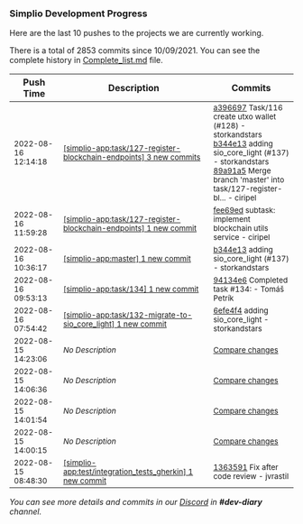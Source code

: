 
### Simplio Development Progress

Here are the last 10 pushes to the projects we are currently working.

There is a total of 2853 commits since 10/09/2021. You can see the complete history in
 [Complete_list.md](Complete_list.md) file.

| Push Time | Description | Commits |
| --- | --- | --- |
| <sub>2022-08-16 12:14:18</sub> | <sub>[[simplio-app:task/127\-register\-blockchain\-endpoints] 3 new commits](https://github.com/SimplioOfficial/simplio-app/compare/fee69ed2a1ff...89a91a5a2117)</sub> | <sub>[a396697](https://github.com/SimplioOfficial/simplio-app/commit/a3966974722736d48e262a7a7038bac6b0a4c42f) Task/116 create utxo wallet (#128) - storkandstars<br>[b344e13](https://github.com/SimplioOfficial/simplio-app/commit/b344e13fe2b038e12c089953cab8d2f4e423654a) adding sio_core_light (#137) - storkandstars<br>[89a91a5](https://github.com/SimplioOfficial/simplio-app/commit/89a91a5a21174ddae567ec97e16c1fd4847420c7) Merge branch 'master' into task/127-register-bl... - ciripel</sub> |
| <sub>2022-08-16 11:59:28</sub> | <sub>[[simplio-app:task/127\-register\-blockchain\-endpoints] 1 new commit](https://github.com/SimplioOfficial/simplio-app/commit/fee69ed2a1ffe75d69535210d7f50d5086e3a994)</sub> | <sub>[fee69ed](https://github.com/SimplioOfficial/simplio-app/commit/fee69ed2a1ffe75d69535210d7f50d5086e3a994) subtask: implement blockchain utils service - ciripel</sub> |
| <sub>2022-08-16 10:36:17</sub> | <sub>[[simplio-app:master] 1 new commit](https://github.com/SimplioOfficial/simplio-app/commit/b344e13fe2b038e12c089953cab8d2f4e423654a)</sub> | <sub>[b344e13](https://github.com/SimplioOfficial/simplio-app/commit/b344e13fe2b038e12c089953cab8d2f4e423654a) adding sio_core_light (#137) - storkandstars</sub> |
| <sub>2022-08-16 09:53:13</sub> | <sub>[[simplio-app:task/134] 1 new commit](https://github.com/SimplioOfficial/simplio-app/commit/94134e647c3ff66983a475e1efab9320b46a6f13)</sub> | <sub>[94134e6](https://github.com/SimplioOfficial/simplio-app/commit/94134e647c3ff66983a475e1efab9320b46a6f13) Completed task #134: - Tomáš Petrík</sub> |
| <sub>2022-08-16 07:54:42</sub> | <sub>[[simplio-app:task/132\-migrate\-to\-sio\_core\_light] 1 new commit](https://github.com/SimplioOfficial/simplio-app/commit/6efe4f4ff1feaf406ddd9baf4996605956d96fea)</sub> | <sub>[6efe4f4](https://github.com/SimplioOfficial/simplio-app/commit/6efe4f4ff1feaf406ddd9baf4996605956d96fea) adding sio_core_light - storkandstars</sub> |
| <sub>2022-08-15 14:23:06</sub> | <sub>_No Description_</sub> | <sub>[Compare changes](https://github.com/SimplioOfficial/simplio-app/compare/06c74d85fd67...74dcda165cc1)</sub> |
| <sub>2022-08-15 14:06:36</sub> | <sub>_No Description_</sub> | <sub>[Compare changes](https://github.com/SimplioOfficial/simplio-app/compare/27d648b74463...06c74d85fd67)</sub> |
| <sub>2022-08-15 14:01:54</sub> | <sub>_No Description_</sub> | <sub>[Compare changes](https://github.com/SimplioOfficial/simplio-app/compare/618c6b56ef6b...27d648b74463)</sub> |
| <sub>2022-08-15 14:00:15</sub> | <sub>_No Description_</sub> | <sub>[Compare changes](https://github.com/SimplioOfficial/simplio-app/compare/f11ceb78b697...618c6b56ef6b)</sub> |
| <sub>2022-08-15 08:48:30</sub> | <sub>[[simplio-app:test/integration\_tests\_gherkin] 1 new commit](https://github.com/SimplioOfficial/simplio-app/commit/136359189a65303db21c6c3ca517673761014a08)</sub> | <sub>[1363591](https://github.com/SimplioOfficial/simplio-app/commit/136359189a65303db21c6c3ca517673761014a08) Fix after code review - jvrastil</sub> |

_You can see more details and commits in our [Discord](https://discord.gg/aKhjuwZmdP) in **#dev-diary** channel._
